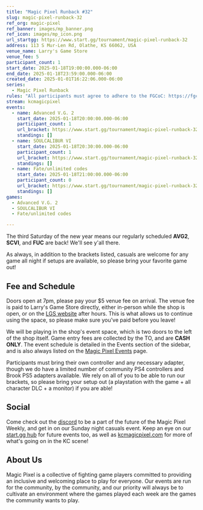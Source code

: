 ```yaml
---
title: "Magic Pixel Runback #32"
slug: magic-pixel-runback-32
ref_org: magic-pixel
ref_banner: images/mp_banner.png
ref_icon: images/mp_icon.png
url_startgg: https://www.start.gg/tournament/magic-pixel-runback-32
address: 113 S Mur-Len Rd, Olathe, KS 66062, USA
venue_name: Larry's Game Store
venue_fee: 5
participant_count: 1
start_date: 2025-01-18T19:00:00.000-06:00
end_date: 2025-01-18T23:59:00.000-06:00
created_date: 2025-01-01T16:22:06.000-06:00
series:
  - Magic Pixel Runback
rules: "All participants must agree to adhere to the FGCoC: https://fgcoc.com/"
stream: kcmagicpixel
events:
  - name: Advanced V.G. 2
    start_date: 2025-01-18T20:00:00.000-06:00
    participant_count: 1
    url_bracket: https://www.start.gg/tournament/magic-pixel-runback-32/events/advanced-v-g-2/brackets/1853133/2731946
    standings: []
  - name: SOULCALIBUR VI
    start_date: 2025-01-18T20:30:00.000-06:00
    participant_count: 1
    url_bracket: https://www.start.gg/tournament/magic-pixel-runback-32/events/soulcalibur-vi/brackets/1853123/2731936
    standings: []
  - name: Fate/unlimited codes
    start_date: 2025-01-18T21:00:00.000-06:00
    participant_count: 0
    url_bracket: https://www.start.gg/tournament/magic-pixel-runback-32/events/fate-unlimited-codes/brackets/1853127/2731940
    standings: []
games:
  - Advanced V.G. 2
  - SOULCALIBUR VI
  - Fate/unlimited codes

---
```


The third Saturday of the new year means our regularly scheduled **AVG2**, **SCVI**, and **FUC** are back! We'll see y'all there. <!--more-->

As always, in addition to the brackets listed, casuals are welcome for any game all night if setups are available, so please bring your favorite game out! 

## Fee and Schedule

Doors open at 7pm, please pay your $5 venue fee on arrival. The venue fee is paid to Larry's Game Store directly, either in-person while the shop is open, or on the [LGS website](https://www.larrysgamestore.com/products/kc-magic-pixel-5) after hours. This is what allows us to continue using the space, so please make sure you've paid before you leave!

We will be playing in the shop's event space, which is two doors to the left of the shop itself. Game entry fees are collected by the TO, and are **CASH ONLY**. The event schedule is detailed in the Events section of the sidebar, and is also always listed on the [Magic Pixel Events](https://kcmagicpixel.com/events/) page.

Participants must bring their own controller and any necessary adapter, though we do have a limited number of community PS4 controllers and Brook PS5 adapters available. We rely on all of you to be able to run our brackets, so please bring your setup out (a playstation with the game + all character DLC + a monitor) if you are able!  

## Social

Come check out the [discord](https://discord.gg/jkmn6CVrrQ) to be a part of the future of the Magic Pixel Weekly, and get in on our Sunday night casuals event. Keep an eye on our [start.gg hub](https://www.start.gg/hub/magic-pixel) for future events too, as well as [kcmagicpixel.com](https://kcmagicpixel.com) for more of what's going on in the KC scene!

## About Us

Magic Pixel is a collective of fighting game players committed to providing an inclusive and welcoming place to play for everyone. Our events are run for the community, by the community, and our priority will always be to cultivate an environment where the games played each week are the games the community wants to play.
  